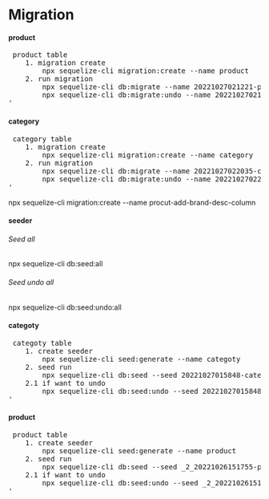 # Migration

#### product
<pre>
 product table
	1. migration create
   		npx sequelize-cli migration:create --name product
	2. run migration
		npx sequelize-cli db:migrate --name 20221027021221-product.js
		npx sequelize-cli db:migrate:undo --name 20221027021221-product.js
'</pre>

#### category
<pre>
 category table
	1. migration create
   		npx sequelize-cli migration:create --name category
	2. run migration
		npx sequelize-cli db:migrate --name 20221027022035-category.js
		npx sequelize-cli db:migrate:undo --name 20221027022035-category.js
'</pre>

npx sequelize-cli migration:create --name procut-add-brand-desc-column


#### seeder
###### Seed all
npx sequelize-cli db:seed:all
###### Seed undo all
npx sequelize-cli db:seed:undo:all

#### categoty
<pre>
 categoty table
	1. create seeder
		npx sequelize-cli seed:generate --name categoty
	2. seed run
		npx sequelize-cli db:seed --seed 20221027015848-category.js
	2.1 if want to undo
		npx sequelize-cli db:seed:undo --seed 20221027015848-category.js
'</pre>

#### product
<pre>
 product table
	1. create seeder
		npx sequelize-cli seed:generate --name product
	2. seed run
		npx sequelize-cli db:seed --seed _2_20221026151755-product.js
	2.1 if want to undo
		npx sequelize-cli db:seed:undo --seed _2_20221026151755-product.js
'</pre>

